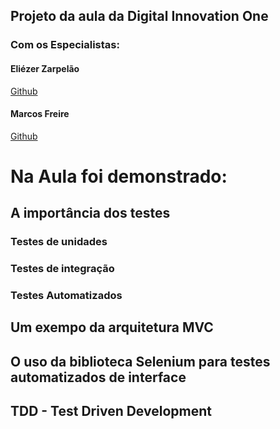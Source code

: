 ## Projeto da aula da Digital Innovation One
### Com os Especialistas: 
#### Eliézer Zarpelão 
[Github](https://github.com/elizarp) 
#### Marcos Freire
[Github](https://github.com/marcosfreire) 


# Na Aula foi demonstrado:
## A importância dos testes
### Testes de unidades
### Testes de integração
### Testes Automatizados
## Um exempo da arquitetura MVC
## O uso da biblioteca Selenium para testes automatizados de interface
## TDD - Test Driven Development


